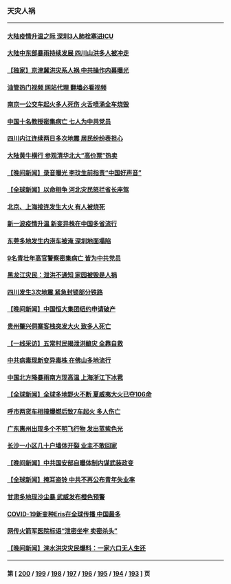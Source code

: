 ### 天灾人祸
---
#### [大陆疫情升温之际 深圳3人肺栓塞进ICU](../../pages/ncid280/n14058071.md?08220445) 
#### [大陆中东部暴雨持续发展 四川山洪多人被冲走](../../pages/ncid280/n14057974.md?08220445) 
#### [【独家】京津冀洪灾系人祸 中共操作内幕曝光](../../pages/ncid280/n14057571.md?08220445) 
#### [油管热门视频 网站代理 翻墙必看视频](http://138.2.39.72:81/youtube.html?epic-marker?08220445)
#### [南京一公交车起火多人死伤 火舌喷涌全车烧毁](../../pages/ncid280/n14057826.md?08220445) 
#### [中国十名教授密集病亡 七人为中共党员](../../pages/ncid280/n14057645.md?08220445) 
#### [四川内江连续两日多次地震 居民纷纷表担心](../../pages/ncid280/n14057109.md?08220445) 
#### [大陆黄牛横行 参观清华北大“高价票”热卖](../../pages/ncid280/n14057027.md?08220445) 
#### [【晚间新闻】录音曝光 李玟生前指责“中国好声音”](../../pages/ncid280/n14056727.md?08220445) 
#### [【全球新闻】以命相争 河北灾民怒拦省长座驾](../../pages/ncid280/n14057021.md?08220445) 
#### [北京、上海接连发生大火 有人被烧死](../../pages/ncid280/n14056928.md?08220445) 
#### [新一波疫情升温 新变异株在中国多省流行](../../pages/ncid280/n14056990.md?08220445) 
#### [东莞多地发生内涝车被淹 深圳地面塌陷](../../pages/ncid280/n14056912.md?08220445) 
#### [9名青壮年高官警察密集病亡 皆为中共党员](../../pages/ncid280/n14056735.md?08220445) 
#### [黑龙江灾民：泄洪不通知 家园被毁是人祸](../../pages/ncid280/n14056445.md?08220445) 
#### [四川发生3次地震 紧急封锁部分铁路](../../pages/ncid280/n14056543.md?08220445) 
#### [【晚间新闻】中国恒大集团纽约申请破产](../../pages/ncid280/n14056496.md?08220445) 
#### [贵州肇兴侗寨客栈突发大火 致多人死亡](../../pages/ncid280/n14056285.md?08220445) 
#### [【一线采访】五常村民揭泄洪酿灾 全靠自救](../../pages/ncid280/n14056160.md?08220445) 
#### [中共病毒现新变异毒株 在佛山多地流行](../../pages/ncid280/n14055808.md?08220445) 
#### [中国北方降暴雨南方现高温 上海浙江下冰雹](../../pages/ncid280/n14055555.md?08220445) 
#### [【全球新闻】全球多地野火不断 夏威夷大火已夺106命](../../pages/ncid280/n14055711.md?08220445) 
#### [呼市两货车相撞爆燃后致7车起火 多人伤亡](../../pages/ncid280/n14055440.md?08220445) 
#### [广东惠州出现多个不明飞行物 发出蓝紫色光](../../pages/ncid280/n14055059.md?08220445) 
#### [长沙一小区几十户墙体开裂 业主不敢回家](../../pages/ncid280/n14055041.md?08220445) 
#### [【晚间新闻】中共国安部自曝体制内谋武装政变](../../pages/ncid280/n14054605.md?08220445) 
#### [【全球新闻】掩耳盗铃 中共不再公布青年失业率](../../pages/ncid280/n14054969.md?08220445) 
#### [甘肃多地现沙尘暴 武威发布橙色预警](../../pages/ncid280/n14054874.md?08220445) 
#### [COVID-19新变种Eris在全球传播 中国最多](../../pages/ncid280/n14054600.md?08220445) 
#### [网传火箭军医院标语“泄密坐牢 卖密杀头”](../../pages/ncid280/n14054296.md?08220445) 
#### [【晚间新闻】涞水洪灾灾民爆料：一家六口无人生还](../../pages/ncid280/n14054170.md?08220445) 

---
#### 第 [ [200](./200.md?08220445) / [199](./199.md?08220445) / [198](./198.md?08220445) / [197](./197.md?08220445) / [196](./196.md?08220445) / [195](./195.md?08220445) / [194](./194.md?08220445) / [193](./193.md?08220445) ] 页
